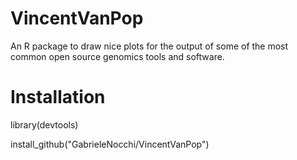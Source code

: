 # VincentVanPop
An R package to draw nice plots for the output of some of the most common open source genomics tools and software.
# Installation
library(devtools)

install_github("GabrieleNocchi/VincentVanPop")
